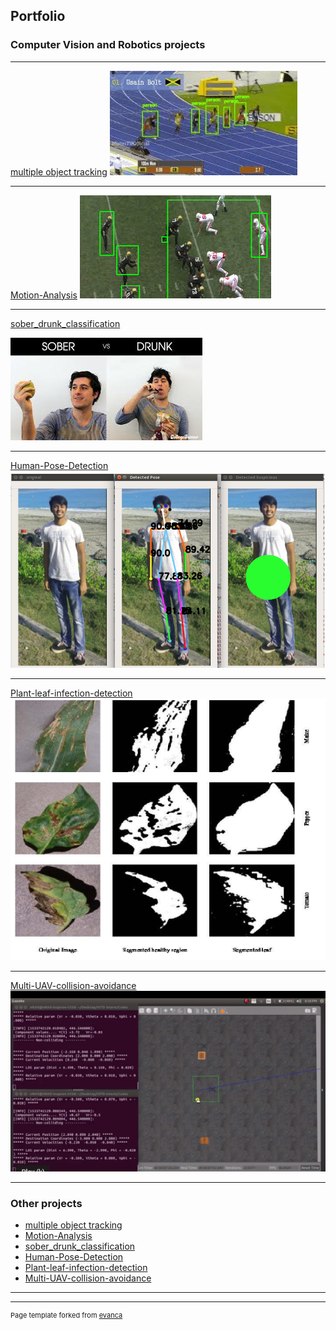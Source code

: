 ## Portfolio

### Computer Vision and Robotics projects
---
[ multiple object tracking](https://github.com/nik1806/multi_obj_track_multiprocess)
<img src="images/multiple.jpeg?raw=true"/>

---
[ Motion-Analysis](https://github.com/nik1806/Motion-Analysis)
<img src="images/motionanal.jpeg?raw=true"/>


---
[sober_drunk_classification](https://github.com/nik1806/sober_drunk_classification)

<img src="images/sober.jpeg?raw=true"/>


---
[Human-Pose-Detection](https://github.com/nik1806/Human-Pose-Detection)
<img src="images/pose.png?raw=true"/>

---
[Plant-leaf-infection-detection](https://github.com/nik1806/Plant-leaf-infection-detection)
<img src="images/leaf.png?raw=true"/>

---
[Multi-UAV-collision-avoidance](https://github.com/nik1806/Multi-UAV-collision-avoidance)
<img src="images/uav.png?raw=true"/>

---


### Other projects

- [ multiple object tracking](https://github.com/nik1806/multi_obj_track_multiprocess)
- [ Motion-Analysis](https://github.com/nik1806/Motion-Analysis)
- [sober_drunk_classification](https://github.com/nik1806/sober_drunk_classification)
- [Human-Pose-Detection](https://github.com/nik1806/Human-Pose-Detection)
- [Plant-leaf-infection-detection](https://github.com/nik1806/Plant-leaf-infection-detection)
- [Multi-UAV-collision-avoidance](https://github.com/nik1806/Multi-UAV-collision-avoidance)

---




---
<p style="font-size:11px">Page template forked from <a href="https://github.com/evanca/quick-portfolio">evanca</a></p>
<!-- Remove above link if you don't want to attibute -->
